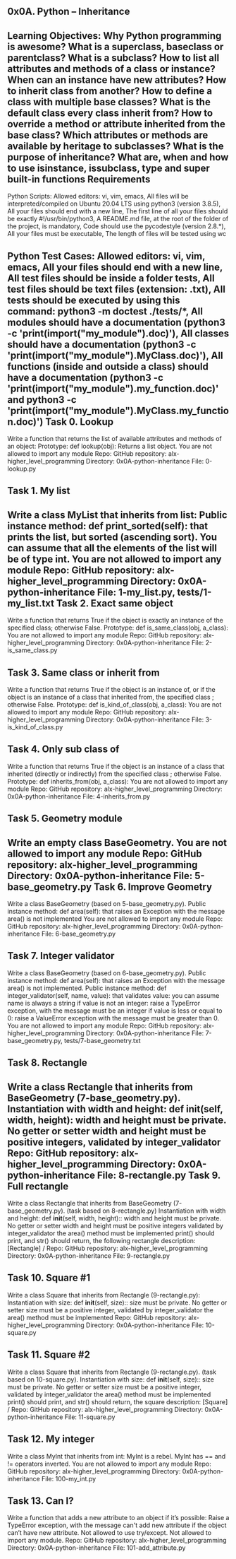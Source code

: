 0x0A. Python – Inheritance
-------------------------------------------------------------------------------------------------------------------
Learning Objectives: Why Python programming is awesome? What is a superclass, baseclass or parentclass? What is a subclass? How to list all attributes and methods of a class or instance? When can an instance have new attributes? How to inherit class from another? How to define a class with multiple base classes? What is the default class every class inherit from? How to override a method or attribute inherited from the base class? Which attributes or methods are available by heritage to subclasses? What is the purpose of inheritance? What are, when and how to use isinstance, issubclass, type and super built-in functions
Requirements
--------------------------------------------------------------------------------------------------------------------------
Python Scripts: Allowed editors: vi, vim, emacs, All files will be interpreted/compiled on Ubuntu 20.04 LTS using python3 (version 3.8.5), All your files should end with a new line, The first line of all your files should be exactly #!/usr/bin/python3, A README.md file, at the root of the folder of the project, is mandatory, Code should use the pycodestyle (version 2.8.*), All your files must be executable, The length of files will be tested using wc

Python Test Cases: Allowed editors: vi, vim, emacs, All your files should end with a new line, All test files should be inside a folder tests, All  test files should be text files (extension: .txt), All  tests should be executed by using this command: python3 -m doctest ./tests/*, All modules should have a documentation (python3 -c 'print(__import__("my_module").__doc__)'), All classes should have a documentation (python3 -c 'print(__import__("my_module").MyClass.__doc__)'), All  functions (inside and outside a class) should have a documentation (python3 -c 'print(__import__("my_module").my_function.__doc__)' and python3 -c 'print(__import__("my_module").MyClass.my_function.__doc__)')
Task 0. Lookup
--------------------------------------------------------------------------------------------------------------------------
Write a function that returns the list of available attributes and methods of an object:
Prototype: def lookup(obj): Returns a list object. You are not allowed to import any module Repo: GitHub repository: alx-higher_level_programming Directory: 0x0A-python-inheritance File: 0-lookup.py
 
Task 1. My list
--------------------------------------------------------------------------------------------------------------------------------------
Write a class MyList that inherits from list:
Public instance method: def print_sorted(self): that prints the list, but sorted (ascending sort). You can assume that all the elements of the list will be of type int. You are not allowed to import any module Repo: GitHub repository: alx-higher_level_programming Directory: 0x0A-python-inheritance File: 1-my_list.py, tests/1-my_list.txt
Task 2. Exact same object
---------------------------------------------------------------------------------------------------------------------------
Write a function that returns True if the object is exactly an instance of the specified class; otherwise False.
Prototype: def is_same_class(obj, a_class): You are not allowed to import any module Repo: GitHub repository: alx-higher_level_programming Directory: 0x0A-python-inheritance File: 2-is_same_class.py

Task 3. Same class or inherit from
--------------------------------------------------------------------------------------------------------------------------
Write a function that returns True if the object is an instance of, or if the object is an instance of a class that inherited from, the specified class ; otherwise False.
Prototype: def is_kind_of_class(obj, a_class): You are not allowed to import any module Repo: GitHub repository: alx-higher_level_programming Directory: 0x0A-python-inheritance File: 3-is_kind_of_class.py
 
Task 4. Only sub class of
------------------------------------------------------------------------------------------------------
Write a function that returns True if the object is an instance of a class that inherited (directly or indirectly) from the specified class ; otherwise False.
Prototype: def inherits_from(obj, a_class): You are not allowed to import any module Repo: GitHub repository: alx-higher_level_programming Directory: 0x0A-python-inheritance File: 4-inherits_from.py
 
Task 5. Geometry module
------------------------------------------------------------------------------------------------------
Write an empty class BaseGeometry. You are not allowed to import any module Repo:
GitHub repository: alx-higher_level_programming Directory: 0x0A-python-inheritance File: 5-base_geometry.py
Task 6. Improve Geometry
--------------------------------------------------------------------------------------------------------
Write a class BaseGeometry (based on 5-base_geometry.py).
Public instance method: def area(self): that raises an Exception with the message area() is not implemented You are not allowed to import any module Repo: GitHub repository: alx-higher_level_programming Directory: 0x0A-python-inheritance File: 6-base_geometry.py
 
Task 7. Integer validator
---------------------------------------------------------------------------------------------------------------
Write a class BaseGeometry (based on 6-base_geometry.py).
Public instance method: def area(self): that raises an Exception with the message area() is not implemented. Public instance method: def integer_validator(self, name, value): that validates value: you can assume name is always a string if value is not an integer: raise a TypeError exception, with the message <name> must be an integer if value is less or equal to 0: raise a ValueError exception with the message <name> must be greater than 0. You are not allowed to import any module
Repo: GitHub repository: alx-higher_level_programming Directory: 0x0A-python-inheritance File: 7-base_geometry.py, tests/7-base_geometry.txt
 
Task 8. Rectangle
------------------------------------------------------------------------------------------------------------------------------
Write a class Rectangle that inherits from BaseGeometry (7-base_geometry.py). Instantiation with width and height: def __init__(self, width, height): width and height must be private. No getter or setter width and height must be positive integers, validated by integer_validator Repo: GitHub repository: alx-higher_level_programming Directory: 0x0A-python-inheritance File: 8-rectangle.py
Task 9. Full rectangle
---------------------------------------------------------------------------------------------------------------------
Write a class Rectangle that inherits from BaseGeometry (7-base_geometry.py). (task based on 8-rectangle.py) Instantiation with width and height: def __init__(self, width, height):: width and height must be private. No getter or setter width and height must be positive integers validated by integer_validator the area() method must be implemented print() should print, and str() should return, the following rectangle description: [Rectangle] <width>/<height>
Repo: GitHub repository: alx-higher_level_programming Directory: 0x0A-python-inheritance File: 9-rectangle.py
 
Task 10. Square #1
------------------------------------------------------------------------------------------------------------------------
Write a class Square that inherits from Rectangle (9-rectangle.py):
Instantiation with size: def __init__(self, size):: size must be private. No getter or setter size must be a positive integer, validated by integer_validator the area() method must be implemented 
Repo: GitHub repository: alx-higher_level_programming Directory: 0x0A-python-inheritance File: 10-square.py

Task 11. Square #2
------------------------------------------------------------------------------------------------------------------------------
Write a class Square that inherits from Rectangle (9-rectangle.py). (task based on 10-square.py).
Instantiation with size: def __init__(self, size):: size must be private. No getter or setter size must be a positive integer, validated by integer_validator the area() method must be implemented print() should print, and str() should return, the square description: [Square] <width>/<height>
Repo: GitHub repository: alx-higher_level_programming Directory: 0x0A-python-inheritance File: 11-square.py

Task 12. My integer
-------------------------------------------------------------------------------------------------------------------------------
Write a class MyInt that inherits from int:
MyInt is a rebel. MyInt has == and != operators inverted. You are not allowed to import any module
Repo: GitHub repository: alx-higher_level_programming Directory: 0x0A-python-inheritance File: 100-my_int.py
 
Task 13. Can I?
-----------------------------------------------------------------------------------------------------------------------------
Write a function that adds a new attribute to an object if it’s possible:
Raise a TypeError exception, with the message can't add new attribute if the object can’t have new attribute. Not allowed to use try/except. Not allowed to import any module. Repo: GitHub repository: alx-higher_level_programming Directory: 0x0A-python-inheritance File: 101-add_attribute.py

